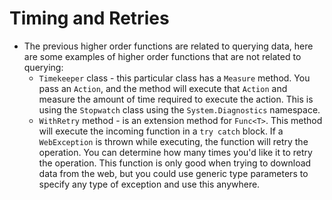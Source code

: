 # Timing and Retries

* The previous higher order functions are related to querying data, here are some examples of higher order functions that are not related to querying:
    * `Timekeeper` class - this particular class has a `Measure` method. You pass an `Action`, and the method will execute that `Action` and measure the amount of time required to execute the action. This is using the `Stopwatch` class using the `System.Diagnostics` namespace.
    * `WithRetry` method - is an extension method for `Func<T>`. This method will execute the incoming function in a `try catch` block. If a `WebException` is thrown while executing, the function will retry the operation. You can determine how many times you'd like it to retry the operation. This function is only good when trying to download data from the web, but you could use generic type parameters to specify any type of exception and use this anywhere.